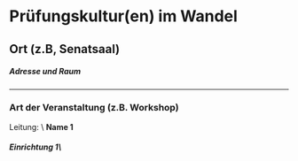# Prüfungskultur(en) im Wandel  
## Ort (z.B, Senatsaal)  
##### Adresse und Raum 
--- 
### Art der Veranstaltung (z.B. Workshop) 
Leitung: \ 
**Name 1**  
##### Einrichtung 1\ 